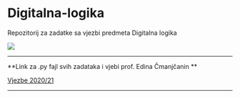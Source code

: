 # Digitalna-logika
Repozitorij za zadatke sa vjezbi predmeta Digitalna logika 

![](https://komarev.com/ghpvc/?username=Digitalna-logika&label=Broj+posjeta:)


<hr>


**Link za .py fajl svih zadataka i vjebi prof. Edina Čmanjčanin **

[Vjezbe 2020/21]()

<hr>